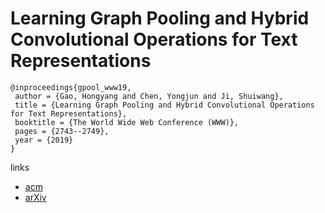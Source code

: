 # Learning Graph Pooling and Hybrid Convolutional Operations for Text Representations

```
@inproceedings{gpool_www19,
 author = {Gao, Hongyang and Chen, Yongjun and Ji, Shuiwang},
 title = {Learning Graph Pooling and Hybrid Convolutional Operations for Text Representations},
 booktitle = {The World Wide Web Conference (WWW)},
 pages = {2743--2749},
 year = {2019}
}
```

links
- [acm](https://dl.acm.org/citation.cfm?id=3313395)
- [arXiv](https://arxiv.org/abs/1901.06965)
